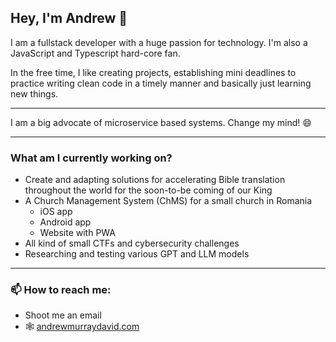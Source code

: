## Hey, I'm Andrew 👋

I am a fullstack developer with a huge passion for technology.
I'm also a JavaScript and Typescript hard-core fan.

In the free time, I like creating projects, establishing mini deadlines to practice writing clean code in a timely manner and basically just learning new things.

---

I am a big advocate of microservice based systems. Change my mind! 😄

---

### What am I currently working on?
- Create and adapting solutions for accelerating Bible translation throughout the world for the soon-to-be coming of our King
- A Church Management System (ChMS) for a small church in Romania
  - iOS app
  - Android app
  - Website with PWA
- All kind of small CTFs and cybersecurity challenges
- Researching and testing various GPT and LLM models

---

###  📫 How to reach me:
- Shoot me an email
- 🕸️ [andrewmurraydavid.com](https://andrewmurraydavid.com)

<!--
**andrewmurraydavid/andrewmurraydavid** is a ✨ _special_ ✨ repository because its `README.md` (this file) appears on your GitHub profile.

Here are some ideas to get you started:

- 🔭 I’m currently working on ...
- 🌱 I’m currently learning ...
- 👯 I’m looking to collaborate on ...
- 🤔 I’m looking for help with ...
- 💬 Ask me about ...
- 📫 How to reach me: ...
- 😄 Pronouns: ...
- ⚡ Fun fact: ...
-->
